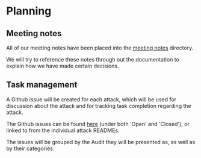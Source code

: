 # Planning

## Meeting notes

All of our meeting notes have been placed into the [meeting notes](./meeting-notes) directory.

We will try to reference these notes through out the documentation to explain how we have made certain decisions.

## Task management

A Github issue will be created for each attack, which will be used for discussion about the attack and for tracking task completion regarding the attack.

The Github issues can be found [here](https://github.com/republicprotocol/malicious-nodes/issues) (under both 'Open' and 'Closed'), or linked to from the individual attack READMEs.

The issues will be grouped by the Audit they will be presented as, as well as by their categories.